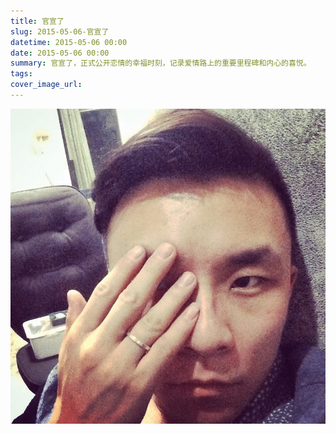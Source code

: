 ```yaml
---
title: 官宣了
slug: 2015-05-06-官宣了
datetime: 2015-05-06 00:00
date: 2015-05-06 00:00
summary: 官宣了，正式公开恋情的幸福时刻，记录爱情路上的重要里程碑和内心的喜悦。
tags: 
cover_image_url: 
---
```

![48916-5xksyrg5dhs.png](../assets/2019/09/303865743.png)